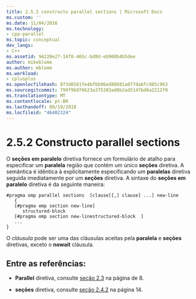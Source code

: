 ```yaml
---
title: 2.5.2 constructo parallel sections | Microsoft Docs
ms.custom: ''
ms.date: 11/04/2016
ms.technology:
- cpp-parallel
ms.topic: conceptual
dev_langs:
- C++
ms.assetid: 94220e27-14f8-465c-bd8d-eb960b4b5dee
author: mikeblome
ms.author: mblome
ms.workload:
- cplusplus
ms.openlocfilehash: 073d0561fe4bfbb96ed88681a077da6fc985c963
ms.sourcegitcommit: 799f9b976623a375203ad8b2ad5147bd6a2212f0
ms.translationtype: MT
ms.contentlocale: pt-BR
ms.lasthandoff: 09/19/2018
ms.locfileid: "46402324"
---
```

# <a name="252-parallel-sections-construct"></a>2.5.2 Constructo parallel sections

O **seções em paralelo** diretiva fornece um formulário de atalho para especificar um **paralela** região que contém um único **seções** diretiva. A semântica é idêntica à explicitamente especificando um **paralelas** diretiva seguida imediatamente por um **seções** diretiva. A sintaxe do **seções em paralelo** diretiva é da seguinte maneira:

```
#pragma omp parallel sections  [clause[[,] clause] ...] new-line
   {
   [#pragma omp section new-line]
      structured-block
   [#pragma omp section new-linestructured-block  ]
   ...
}
```

O *cláusula* pode ser uma das cláusulas aceitas pela **paralela** e **seções** diretivas, exceto o **nowait** cláusula.

## <a name="cross-references"></a>Entre as referências:

- **Parallel** diretiva, consulte [seção 2.3](../../parallel/openmp/2-3-parallel-construct.md) na página de 8.

- **seções** diretiva, consulte [seção 2.4.2](../../parallel/openmp/2-4-2-sections-construct.md) na página 14.